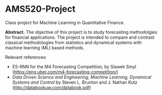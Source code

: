 # AMS520-Project
Class project for Machine Learning in Quantitative Finance.

**Abstract.** The objective of this project is to study forecasting methodolgies for financial applications. The project is intended to compare and contrast classical methodologies from statistics and dynamical systems with machine learning (ML) based methods. 

Relevant references:
* ES-RNN for the M4 Forecasting Competition, by Slawek Smyl (https://eng.uber.com/m4-forecasting-competition/)
* *Data Driven Science and Engineering; Machine Learning, Dynamical Systems and Control* by Steven L. Brunton and J. Nathan Kutz (http://databookuw.com/databook.pdf)
